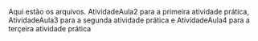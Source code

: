Aqui estão os arquivos.
AtividadeAula2 para a primeira atividade prática,
AtividadeAula3 para a segunda atividade prática e 
AtividadeAula4 para a terçeira atividade prática
